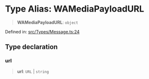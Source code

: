 # Type Alias: WAMediaPayloadURL

> **WAMediaPayloadURL**: `object`

Defined in: [src/Types/Message.ts:24](https://github.com/Fokusdotid/Baileys/blob/9c9f1957de7ce603966b24b846f4c15d5de9bbcf/src/Types/Message.ts#L24)

## Type declaration

### url

> **url**: `URL` \| `string`
